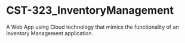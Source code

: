 # CST-323_InventoryManagement
A Web App using Cloud technology that mimics the functionality of an Inventory Management application.
